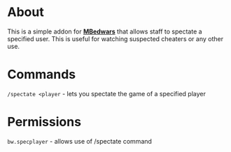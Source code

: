 # About
This is a simple addon for [**MBedwars**](https://mbedwars.com) that allows staff to spectate a specified user. This is useful for watching suspected cheaters or any other use.
# Commands
`/spectate <player` - lets you spectate the game of a specified player
# Permissions
`bw.specplayer` - allows use of /spectate command
